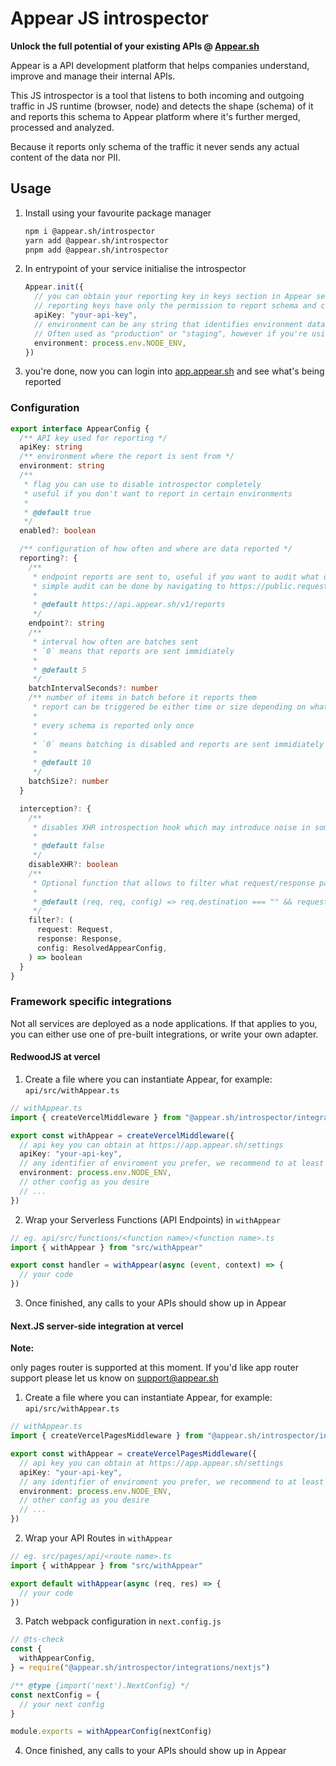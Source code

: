 # Appear JS introspector

**Unlock the full potential of your existing APIs @ [Appear.sh](https://www.appear.sh/)**

Appear is a API development platform that helps companies understand, improve and manage their internal APIs.

This JS introspector is a tool that listens to both incoming and outgoing traffic in JS runtime (browser, node) and detects the shape (schema) of it and reports this schema to Appear platform where it's further merged, processed and analyzed.

Because it reports only schema of the traffic it never sends any actual content of the data nor PII.

## Usage

1. Install using your favourite package manager
   ```sh
   npm i @appear.sh/introspector
   yarn add @appear.sh/introspector
   pnpm add @appear.sh/introspector
   ```
2. In entrypoint of your service initialise the introspector
   ```ts
   Appear.init({
     // you can obtain your reporting key in keys section in Appear settings
     // reporting keys have only the permission to report schema and can't read any data, so are safe to be sent to browser.
     apiKey: "your-api-key",
     // environment can be any string that identifies environment data are reported from.
     // Often used as "production" or "staging", however if you're using some form of ephemeral farm feel free to use it's identifier
     environment: process.env.NODE_ENV,
   })
   ```
3. you're done, now you can login into [app.appear.sh](https://app.appear.sh) and see what's being reported

### Configuration

```ts
export interface AppearConfig {
  /** API key used for reporting */
  apiKey: string
  /** environment where the report is sent from */
  environment: string
  /**
   * flag you can use to disable introspector completely
   * useful if you don't want to report in certain environments
   *
   * @default true
   */
  enabled?: boolean

  /** configuration of how often and where are data reported */
  reporting?: {
    /**
     * endpoint reports are sent to, useful if you want to audit what data are reported
     * simple audit can be done by navigating to https://public.requestbin.com/r which will give you endpoint url you can paste here and see in the debugger all traffic
     *
     * @default https://api.appear.sh/v1/reports
     */
    endpoint?: string
    /**
     * interval how often are batches sent
     * `0` means that reports are sent immidiately
     *
     * @default 5
     */
    batchIntervalSeconds?: number
    /** number of items in batch before it reports them
     * report can be triggered be either time or size depending on what happens first
     *
     * every schema is reported only once
     *
     * `0` means batching is disabled and reports are sent immidiately
     *
     * @default 10
     */
    batchSize?: number
  }

  interception?: {
    /**
     * disables XHR introspection hook which may introduce noise in some situations
     *
     * @default false
     */
    disableXHR?: boolean
    /**
     * Optional function that allows to filter what request/response pair is getting analyzed and reported
     *
     * @default (req, req, config) => req.destination === "" && request.url !== config.reporting.endpoint
     */
    filter?: (
      request: Request,
      response: Response,
      config: ResolvedAppearConfig,
    ) => boolean
  }
}
```

### Framework specific integrations

Not all services are deployed as a node applications. If that applies to you, you can either use one of pre-built integrations, or write your own adapter.

#### RedwoodJS at vercel

1. Create a file where you can instantiate Appear, for example: `api/src/withAppear.ts`

```ts
// withAppear.ts
import { createVercelMiddleware } from "@appear.sh/introspector/integrations/redwoodjs"

export const withAppear = createVercelMiddleware({
  // api key you can obtain at https://app.appear.sh/settings
  apiKey: "your-api-key",
  // any identifier of enviroment you prefer, we recommend to at least separate production/staging/development. The more granular the better
  environment: process.env.NODE_ENV,
  // other config as you desire
  // ...
})
```

2. Wrap your Serverless Functions (API Endpoints) in `withAppear`

```ts
// eg. api/src/functions/<function name>/<function name>.ts
import { withAppear } from "src/withAppear"

export const handler = withAppear(async (event, context) => {
  // your code
})
```

3. Once finished, any calls to your APIs should show up in Appear

#### Next.JS server-side integration at vercel

**Note:**

only pages router is supported at this moment. If you'd like app router support please let us know on support@appear.sh

1. Create a file where you can instantiate Appear, for example: `api/src/withAppear.ts`

```ts
// withAppear.ts
import { createVercelPagesMiddleware } from "@appear.sh/introspector/integrations/nextjs"

export const withAppear = createVercelPagesMiddleware({
  // api key you can obtain at https://app.appear.sh/settings
  apiKey: "your-api-key",
  // any identifier of enviroment you prefer, we recommend to at least separate production/staging/development. The more granular the better
  environment: process.env.NODE_ENV,
  // other config as you desire
  // ...
})
```

2. Wrap your API Routes in `withAppear`

```ts
// eg. src/pages/api/<route name>.ts
import { withAppear } from "src/withAppear"

export default withAppear(async (req, res) => {
  // your code
})
```

3. Patch webpack configuration in `next.config.js`

```js
// @ts-check
const {
  withAppearConfig,
} = require("@appear.sh/introspector/integrations/nextjs")

/** @type {import('next').NextConfig} */
const nextConfig = {
  // your next config
}

module.exports = withAppearConfig(nextConfig)
```

4. Once finished, any calls to your APIs should show up in Appear
